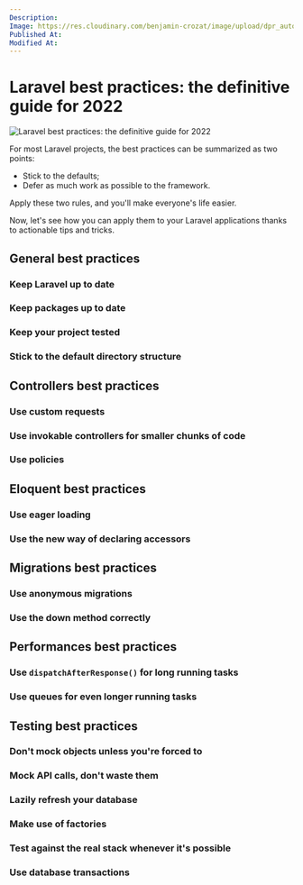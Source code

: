 ```yaml
---
Description:
Image: https://res.cloudinary.com/benjamin-crozat/image/upload/dpr_auto,f_auto,q_auto,w_auto/v1666966937/benjamincrozat.com/laravel-best-practices_xovbnu.png
Published At:
Modified At:
---
```


# Laravel best practices: the definitive guide for 2022

![Laravel best practices: the definitive guide for 2022](https://res.cloudinary.com/benjamin-crozat/image/upload/dpr_auto,f_auto,q_auto,w_auto/v1666966937/benjamincrozat.com/laravel-best-practices_xovbnu.png)

For most Laravel projects, the best practices can be summarized as two points:
- Stick to the defaults;
- Defer as much work as possible to the framework.

Apply these two rules, and you'll make everyone's life easier.

Now, let's see how you can apply them to your Laravel applications thanks to actionable tips and tricks.

## General best practices

### Keep Laravel up to date

### Keep packages up to date

### Keep your project tested

### Stick to the default directory structure

## Controllers best practices

### Use custom requests

### Use invokable controllers for smaller chunks of code

### Use policies

## Eloquent best practices

### Use eager loading

### Use the new way of declaring accessors

## Migrations best practices

### Use anonymous migrations

### Use the down method correctly

## Performances best practices

### Use `dispatchAfterResponse()` for long running tasks

### Use queues for even longer running tasks

## Testing best practices

### Don't mock objects unless you're forced to

### Mock API calls, don't waste them

### Lazily refresh your database

### Make use of factories

### Test against the real stack whenever it's possible

### Use database transactions
